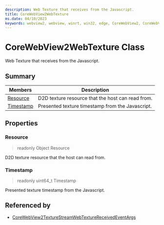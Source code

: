 ```yaml
---
description: Web Texture that receives from the Javascript.
title: CoreWebView2WebTexture
ms.date: 04/10/2023
keywords: webview2, webview, winrt, win32, edge, CoreWebView2, CoreWebView2Controller, browser control, edge html, CoreWebView2WebTexture
---
```


# CoreWebView2WebTexture Class



Web Texture that receives from the Javascript.

## Summary

Members|Description
--|--
[Resource](#resource) | D2D texture resource that the host can read from.
[Timestamp](#timestamp) | Presented texture timestamp from the Javascript.

## Properties

### Resource

> readonly  Object Resource

D2D texture resource that the host can read from.

### Timestamp

> readonly  uint64_t Timestamp

Presented texture timestamp from the Javascript.







## Referenced by

- [CoreWebView2TextureStreamWebTextureReceivedEventArgs](corewebview2texturestreamwebtexturereceivedeventargs.md)
